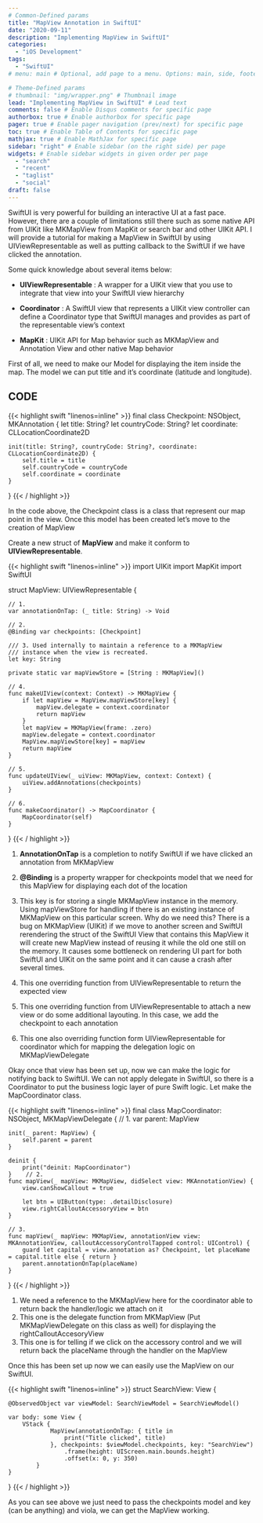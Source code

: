 ```yaml
---
# Common-Defined params
title: "MapView Annotation in SwiftUI"
date: "2020-09-11"
description: "Implementing MapView in SwiftUI"
categories:
  - "iOS Development"
tags:
  - "SwiftUI"
# menu: main # Optional, add page to a menu. Options: main, side, footer

# Theme-Defined params
# thumbnail: "img/wrapper.png" # Thumbnail image
lead: "Implementing MapView in SwiftUI" # Lead text
comments: false # Enable Disqus comments for specific page
authorbox: true # Enable authorbox for specific page
pager: true # Enable pager navigation (prev/next) for specific page
toc: true # Enable Table of Contents for specific page
mathjax: true # Enable MathJax for specific page
sidebar: "right" # Enable sidebar (on the right side) per page
widgets: # Enable sidebar widgets in given order per page
  - "search"
  - "recent"
  - "taglist"
  - "social"
draft: false
---
```


SwiftUI is very powerful for building an interactive UI at a fast pace. However, there are a couple of limitations still there such as some native API from UIKit like MKMapView from MapKit or search bar and other UIKit API. I will provide a tutorial for making a MapView in SwiftUI by using UIViewRepresentable as well as putting callback to the SwiftUI if we have clicked the annotation.

Some quick knowledge about several items below:

- **UIViewRepresentable** : A wrapper for a UIKit view that you use to integrate that view into your SwiftUI view hierarchy

- **Coordinator** : A SwiftUI view that represents a UIKit view controller can define a Coordinator type that SwiftUI manages and provides as part of the representable view’s context

- **MapKit** : UIKit API for Map behavior such as MKMapView and Annotation View and other native Map behavior

First of all, we need to make our Model for displaying the item inside the map. The model we can put title and it’s coordinate (latitude and longitude).

## CODE

{{< highlight swift "linenos=inline" >}}
final class Checkpoint: NSObject, MKAnnotation {
    let title: String?
    let countryCode: String?
    let coordinate: CLLocationCoordinate2D

    init(title: String?, countryCode: String?, coordinate: CLLocationCoordinate2D) {
        self.title = title
        self.countryCode = countryCode
        self.coordinate = coordinate
    }
}
{{< / highlight >}}

In the code above, the Checkpoint class is a class that represent our map point in the view. Once this model has been created let’s move to the creation of MapView

Create a new struct of **MapView** and make it conform to **UIViewRepresentable**.

{{< highlight swift "linenos=inline" >}}
import UIKit
import MapKit
import SwiftUI

struct MapView: UIViewRepresentable {

    // 1.
    var annotationOnTap: (_ title: String) -> Void

    // 2.   
    @Binding var checkpoints: [Checkpoint]

    /// 3. Used internally to maintain a reference to a MKMapView
    /// instance when the view is recreated.
    let key: String

    private static var mapViewStore = [String : MKMapView]()

    // 4.
    func makeUIView(context: Context) -> MKMapView {
        if let mapView = MapView.mapViewStore[key] {
            mapView.delegate = context.coordinator
            return mapView
        }
        let mapView = MKMapView(frame: .zero)
        mapView.delegate = context.coordinator
        MapView.mapViewStore[key] = mapView
        return mapView
    }

    // 5.
    func updateUIView(_ uiView: MKMapView, context: Context) {
        uiView.addAnnotations(checkpoints)
    }

    // 6.
    func makeCoordinator() -> MapCoordinator {
        MapCoordinator(self)
    }
}
{{< / highlight >}}

1. **AnnotationOnTap** is a completion to notify SwiftUI if we have clicked an annotation from MKMapView

2. **@Binding** is a property wrapper for checkpoints model that we need for this MapView for displaying each dot of the location

3. This key is for storing a single MKMapView instance in the memory. Using mapViewStore for handling if there is an existing instance of MKMapView on this particular screen. Why do we need this? There is a bug on MKMapView (UIKit) if we move to another screen and SwiftUI rerendering the struct of the SwiftUI View that contains this MapView it will create new MapView instead of reusing it while the old one still on the memory. It causes some bottleneck on rendering UI part for both SwiftUI and UIKit on the same point and it can cause a crash after several times.

4. This one overriding function from UIViewRepresentable to return the expected view

5. This one overriding function from UIViewRepresentable to attach a new view or do some additional layouting. In this case, we add the checkpoint to each annotation

6. This one also overriding function form UIViewRepresentable for coordinator which for mapping the delegation logic on MKMapViewDelegate

Okay once that view has been set up, now we can make the logic for notifying back to SwiftUI. We can not apply delegate in SwiftUI, so there is a Coordinator to put the business logic layer of pure Swift logic. Let make the MapCoordinator class.

{{< highlight swift "linenos=inline" >}}
final class MapCoordinator: NSObject, MKMapViewDelegate {    // 1.
    var parent: MapView

    init(_ parent: MapView) {
        self.parent = parent
    }

    deinit {
        print("deinit: MapCoordinator")
    }    // 2.    
    func mapView(_ mapView: MKMapView, didSelect view: MKAnnotationView) {
        view.canShowCallout = true

        let btn = UIButton(type: .detailDisclosure)
        view.rightCalloutAccessoryView = btn
    }

    // 3.    
    func mapView(_ mapView: MKMapView, annotationView view: MKAnnotationView, calloutAccessoryControlTapped control: UIControl) {
        guard let capital = view.annotation as? Checkpoint, let placeName = capital.title else { return }
        parent.annotationOnTap(placeName)
    }

}
{{< / highlight >}}

1. We need a reference to the MKMapView here for the coordinator able to return back the handler/logic we attach on it
2. This one is the delegate function from MKMapView (Put MKMapViewDelegate on this class as well) for displaying the rightCalloutAccesoryView
3. This one is for telling if we click on the accessory control and we will return back the placeName through the handler on the MapView

Once this has been set up now we can easily use the MapView on our SwiftUI.

{{< highlight swift "linenos=inline" >}}
struct SearchView: View {

    @ObservedObject var viewModel: SearchViewModel = SearchViewModel()    

    var body: some View {
        VStack {
                MapView(annotationOnTap: { title in
                    print("Title clicked", title)
                }, checkpoints: $viewModel.checkpoints, key: "SearchView")
                    .frame(height: UIScreen.main.bounds.height)
                    .offset(x: 0, y: 350)
            }
    }
}
{{< / highlight >}}

As you can see above we just need to pass the checkpoints model and key (can be anything) and viola, we can get the MapView working.

